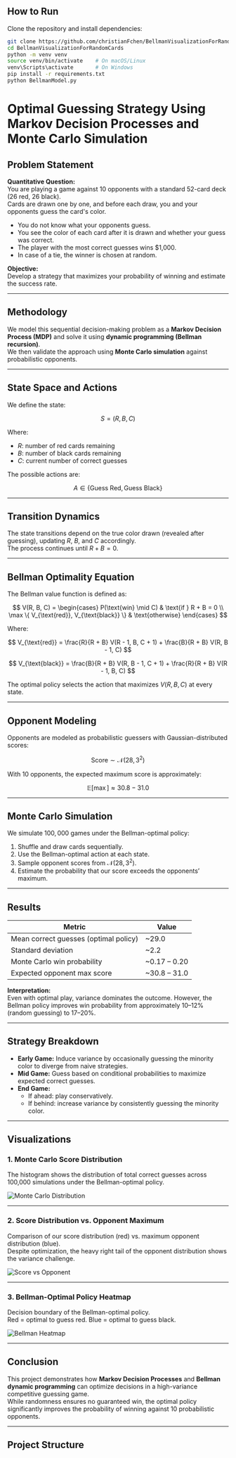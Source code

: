 ## How to Run

Clone the repository and install dependencies:

```bash
git clone https://github.com/christianFchen/BellmanVisualizationForRandomCards
cd BellmanVisualizationForRandomCards
python -m venv venv
source venv/bin/activate    # On macOS/Linux
venv\Scripts\activate       # On Windows
pip install -r requirements.txt
python BellmanModel.py
```
# Optimal Guessing Strategy Using Markov Decision Processes and Monte Carlo Simulation

## Problem Statement

**Quantitative Question:**  
You are playing a game against 10 opponents with a standard 52-card deck (26 red, 26 black).  
Cards are drawn one by one, and before each draw, you and your opponents guess the card's color.

- You do not know what your opponents guess.  
- You see the color of each card after it is drawn and whether your guess was correct.  
- The player with the most correct guesses wins \$1,000.  
- In case of a tie, the winner is chosen at random.

**Objective:**  
Develop a strategy that maximizes your probability of winning and estimate the success rate.

---

## Methodology

We model this sequential decision-making problem as a **Markov Decision Process (MDP)** and solve it using **dynamic programming (Bellman recursion)**.  
We then validate the approach using **Monte Carlo simulation** against probabilistic opponents.

---

## State Space and Actions

We define the state:

$$
S = (R, B, C)
$$

Where:

- $R$: number of red cards remaining  
- $B$: number of black cards remaining  
- $C$: current number of correct guesses

The possible actions are:

$$
A \in \{\text{Guess Red}, \text{Guess Black}\}
$$

---

## Transition Dynamics

The state transitions depend on the true color drawn (revealed after guessing), updating $R$, $B$, and $C$ accordingly.  
The process continues until $R + B = 0$.

---

## Bellman Optimality Equation

The Bellman value function is defined as:

$$
V(R, B, C) =
\begin{cases}
P(\text{win} \mid C) & \text{if } R + B = 0 \\
\max \{ V_{\text{red}}, V_{\text{black}} \} & \text{otherwise}
\end{cases}
$$

Where:

$$
V_{\text{red}} = \frac{R}{R + B} V(R - 1, B, C + 1) + \frac{B}{R + B} V(R, B - 1, C)
$$

$$
V_{\text{black}} = \frac{B}{R + B} V(R, B - 1, C + 1) + \frac{R}{R + B} V(R - 1, B, C)
$$

The optimal policy selects the action that maximizes $V(R, B, C)$ at every state.

---

## Opponent Modeling

Opponents are modeled as probabilistic guessers with Gaussian-distributed scores:

$$
\text{Score} \sim \mathcal{N}(28, 3^2)
$$

With 10 opponents, the expected maximum score is approximately:

$$
\mathbb{E}[\max] \approx 30.8 - 31.0
$$

---

## Monte Carlo Simulation

We simulate $100{,}000$ games under the Bellman-optimal policy:

1. Shuffle and draw cards sequentially.
2. Use the Bellman-optimal action at each state.
3. Sample opponent scores from $\mathcal{N}(28, 3^2)$.
4. Estimate the probability that our score exceeds the opponents’ maximum.

---

## Results

| Metric | Value |
|--------|-------|
| Mean correct guesses (optimal policy) | ~29.0 |
| Standard deviation | ~2.2 |
| Monte Carlo win probability | ~0.17 – 0.20 |
| Expected opponent max score | ~30.8 – 31.0 |

**Interpretation:**  
Even with optimal play, variance dominates the outcome. However, the Bellman policy improves win probability from approximately 10–12% (random guessing) to 17–20%.

---

## Strategy Breakdown

- **Early Game:** Induce variance by occasionally guessing the minority color to diverge from naive strategies.  
- **Mid Game:** Guess based on conditional probabilities to maximize expected correct guesses.  
- **End Game:**  
  - If ahead: play conservatively.  
  - If behind: increase variance by consistently guessing the minority color.

---

## Visualizations

### 1. Monte Carlo Score Distribution

The histogram shows the distribution of total correct guesses across 100,000 simulations under the Bellman-optimal policy.

![Monte Carlo Distribution](figures/bellman_hist_vs_opponentMax.png)

---

### 2. Score Distribution vs. Opponent Maximum

Comparison of our score distribution (red) vs. maximum opponent distribution (blue).  
Despite optimization, the heavy right tail of the opponent distribution shows the variance challenge.

![Score vs Opponent](figures/bellman_histogram_opponent.png)

---

### 3. Bellman-Optimal Policy Heatmap

Decision boundary of the Bellman-optimal policy.  
Red = optimal to guess red. Blue = optimal to guess black.

![Bellman Heatmap](figures/bellman_heatmap.png)

---

## Conclusion

This project demonstrates how **Markov Decision Processes** and **Bellman dynamic programming** can optimize decisions in a high-variance competitive guessing game.  
While randomness ensures no guaranteed win, the optimal policy significantly improves the probability of winning against 10 probabilistic opponents.

---

## Project Structure

